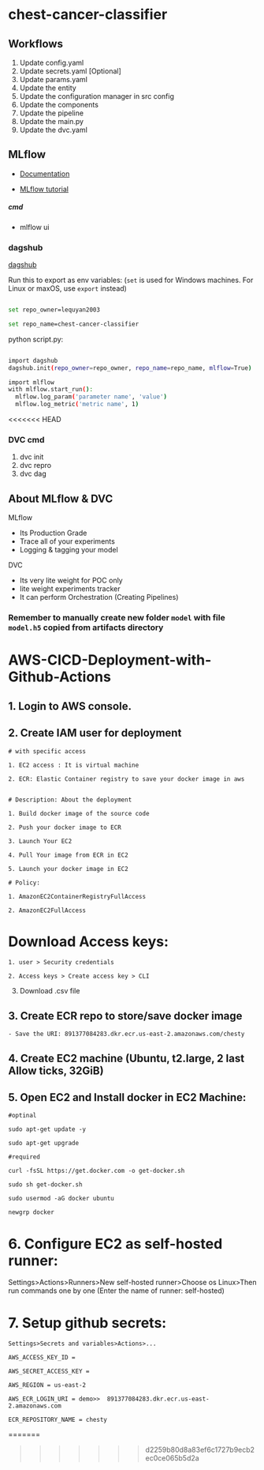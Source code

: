 # chest-cancer-classifier

## Workflows
1. Update config.yaml
2. Update secrets.yaml [Optional]
3. Update params.yaml
4. Update the entity
5. Update the configuration manager in src config
6. Update the components
7. Update the pipeline
8. Update the main.py
9. Update the dvc.yaml

## MLflow

- [Documentation](https://mlflow.org/docs/latest/index.html)

- [MLflow tutorial](https://youtube.com/playlist?list=PLkz_y24mlSJZrqiZ4_cLUiP0CBN5wFmTb&si=zEp_C8zLHt1DzWKK)

##### cmd
- mlflow ui

### dagshub
[dagshub](https://dagshub.com/)

Run this to export as env variables: (`set` is used for Windows machines. For Linux or maxOS, use `export` instead)

```bash

set repo_owner=lequyan2003

set repo_name=chest-cancer-classifier 

```

python script.py:

```bash

import dagshub
dagshub.init(repo_owner=repo_owner, repo_name=repo_name, mlflow=True)

import mlflow
with mlflow.start_run():
  mlflow.log_param('parameter name', 'value')
  mlflow.log_metric('metric name', 1)

```
<<<<<<< HEAD


### DVC cmd

1. dvc init
2. dvc repro
3. dvc dag


## About MLflow & DVC

MLflow

 - Its Production Grade
 - Trace all of your experiments
 - Logging & tagging your model


DVC

 - Its very lite weight for POC only
 - lite weight experiments tracker
 - It can perform Orchestration (Creating Pipelines)

### Remember to manually create new folder `model` with file `model.h5` copied from artifacts directory

# AWS-CICD-Deployment-with-Github-Actions

## 1. Login to AWS console.

## 2. Create IAM user for deployment

	# with specific access

	1. EC2 access : It is virtual machine

	2. ECR: Elastic Container registry to save your docker image in aws


	# Description: About the deployment

	1. Build docker image of the source code

	2. Push your docker image to ECR

	3. Launch Your EC2

	4. Pull Your image from ECR in EC2

	5. Launch your docker image in EC2

	# Policy:

	1. AmazonEC2ContainerRegistryFullAccess

	2. AmazonEC2FullAccess

  # Download Access keys:

	1. user > Security credentials

	2. Access keys > Create access key > CLI

  3. Download .csv file
	
## 3. Create ECR repo to store/save docker image
    - Save the URI: 891377084283.dkr.ecr.us-east-2.amazonaws.com/chesty

	
## 4. Create EC2 machine (Ubuntu, t2.large, 2 last Allow ticks, 32GiB)

## 5. Open EC2 and Install docker in EC2 Machine:
	
	
	#optinal

	sudo apt-get update -y

	sudo apt-get upgrade
	
	#required

	curl -fsSL https://get.docker.com -o get-docker.sh

	sudo sh get-docker.sh

	sudo usermod -aG docker ubuntu

	newgrp docker
	
# 6. Configure EC2 as self-hosted runner:
  Settings>Actions>Runners>New self-hosted runner>Choose os Linux>Then run commands one by one
  (Enter the name of runner: self-hosted)


# 7. Setup github secrets:

    Settings>Secrets and variables>Actions>...
    
    AWS_ACCESS_KEY_ID =

    AWS_SECRET_ACCESS_KEY =

    AWS_REGION = us-east-2

    AWS_ECR_LOGIN_URI = demo>>  891377084283.dkr.ecr.us-east-2.amazonaws.com

    ECR_REPOSITORY_NAME = chesty
=======
>>>>>>> d2259b80d8a83ef6c1727b9ecb2ec0ce065b5d2a
